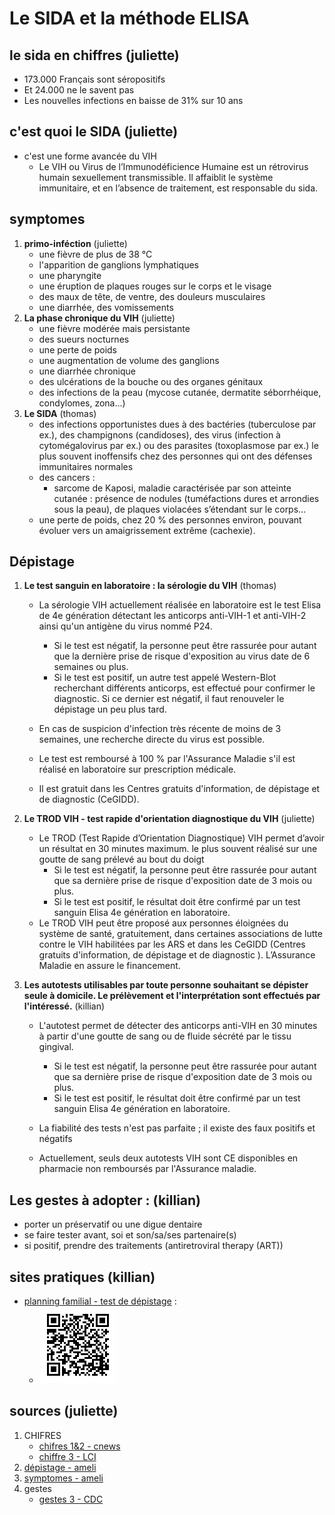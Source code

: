 # Le SIDA et la méthode ELISA
## le sida en chiffres (juliette)
 - 173.000 Français sont séropositifs
 - Et 24.000 ne le savent pas
 - Les nouvelles infections en baisse de 31% sur 10 ans
## c'est quoi le SIDA (juliette)
- c'est une forme avancée du VIH
    - Le VIH ou Virus de l’Immunodéficience Humaine est un rétrovirus humain sexuellement transmissible. Il affaiblit le système immunitaire, et en l’absence de traitement, est responsable du sida.
## symptomes
1. **primo-inféction** (juliette)
    -    une fièvre de plus de 38 °C
    -    l'apparition de ganglions lymphatiques
    -    une pharyngite
    -    une éruption de plaques rouges sur le corps et le visage
    -    des maux de tête, de ventre, des douleurs musculaires
    -    une diarrhée, des vomissements
2. **La phase chronique du VIH** (juliette)
    -    une fièvre modérée mais persistante
    -    des sueurs nocturnes
    -    une perte de poids
    -    une augmentation de volume des ganglions
    -    une diarrhée chronique
    -    des ulcérations de la bouche ou des organes génitaux
    -    des infections de la peau (mycose cutanée, dermatite séborrhéique, condylomes, zona...)
3. **Le SIDA** (thomas)
    - des infections opportunistes dues à des bactéries (tuberculose par ex.), des champignons (candidoses), des virus (infection à cytomégalovirus par ex.) ou des parasites (toxoplasmose par ex.) le plus souvent inoffensifs chez des personnes qui ont des défenses immunitaires normales
    - des cancers :
        - sarcome de Kaposi, maladie caractérisée par son atteinte cutanée : présence de nodules (tuméfactions dures et arrondies sous la peau), de plaques violacées s’étendant sur le corps...
    - une perte de poids, chez 20 % des personnes environ, pouvant évoluer vers un amaigrissement extrême (cachexie).

## Dépistage
1. **Le test sanguin en laboratoire : la sérologie du VIH** (thomas)

    - La sérologie VIH actuellement réalisée en laboratoire est le test Elisa de 4e génération détectant les anticorps anti-VIH-1 et anti-VIH-2 ainsi qu'un antigène du virus nommé P24.

        - Si le test est négatif, la personne peut être rassurée pour autant que la dernière prise de risque d'exposition au virus date de 6 semaines ou plus.
        - Si le test est positif, un autre test appelé Western-Blot recherchant différents anticorps, est effectué pour confirmer le diagnostic. Si ce dernier est négatif, il faut renouveler le dépistage un peu plus tard.

    - En cas de suspicion d'infection très récente de moins de 3 semaines, une recherche directe du virus est possible.

    - Le test est remboursé à 100 % par l'Assurance Maladie s'il est réalisé en laboratoire sur prescription médicale. 
    - Il est gratuit dans les Centres gratuits d'information, de dépistage et de diagnostic (CeGIDD).
2. **Le TROD VIH - test rapide d'orientation diagnostique du VIH** (juliette)
    - Le TROD (Test Rapide d’Orientation Diagnostique) VIH permet d’avoir un résultat en 30 minutes maximum. le plus souvent réalisé sur une goutte de sang prélevé au bout du doigt
        - Si le test est négatif, la personne peut être rassurée pour autant que sa dernière prise de risque d'exposition date de 3 mois ou plus.
        - Si le test est positif, le résultat doit être confirmé par un test sanguin Elisa 4e génération en laboratoire.
    - Le TROD VIH peut être proposé aux personnes éloignées du système de santé, gratuitement, dans certaines associations de lutte contre le VIH habilitées par les ARS et dans les CeGIDD (Centres gratuits d'information, de dépistage et de diagnostic ). L’Assurance Maladie en assure le financement.
3. **Les autotests utilisables par toute personne souhaitant se dépister seule à domicile. Le prélèvement et l'interprétation sont effectués par l'intéressé.** (killian)

    - L'autotest permet de détecter des anticorps anti-VIH en 30 minutes à partir d'une goutte de sang ou de fluide sécrété par le tissu gingival.

        - Si le test est négatif, la personne peut être rassurée pour autant que sa dernière prise de risque d'exposition date de 3 mois ou plus.
        - Si le test est positif, le résultat doit être confirmé par un test sanguin Elisa 4e génération en laboratoire.

    - La fiabilité des tests n'est pas parfaite ; il existe des faux positifs et négatifs

    - Actuellement, seuls deux autotests VIH sont CE disponibles en pharmacie non remboursés par l'Assurance maladie.

## Les gestes à adopter : (killian)
- porter un préservatif ou une digue dentaire
- se faire tester avant, soi et son/sa/ses partenaire(s)
- si positif, prendre des traitements (antiretroviral therapy (ART))

## sites pratiques (killian)
- [planning familial - test de dépistage](https://www.planning-familial.org/fr/les-tests-de-depistage-357) :
    - ![planning familial - test de dépistage](qr_planning_familial_test_sida.png)

## sources (juliette)
1. CHIFRES
    - [chifres 1&2 - cnews](https://www.cnews.fr/france/2021-03-26/sidaction-2021-5-chiffres-connaitre-sur-le-sida-en-france-1062732)
    - [chiffre 3 - LCI](https://www.lci.fr/sante/journee-mondiale-de-lutte-contre-le-sida-2021-ou-en-est-l-epidemie-dans-le-monde-2203411.html)
 2. [dépistage - ameli](https://www.ameli.fr/assure/sante/themes/vih/depistage)
 3. [symptomes - ameli](https://www.ameli.fr/assure/sante/themes/vih/principaux-symptomes-diagnostic)
 4. gestes
    - [gestes 3 - CDC](https://www.cdc.gov/hiv/basics/livingwithhiv/treatment.html)